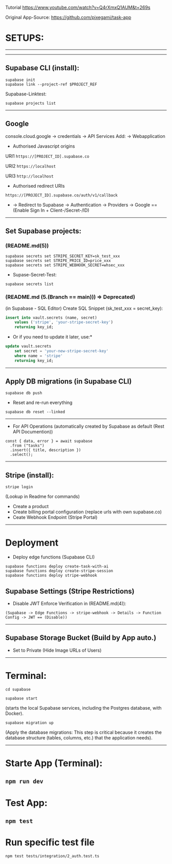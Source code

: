 Tutorial
https://www.youtube.com/watch?v=Q4rXmxQ1AUM&t=269s

Original App-Source:
https://github.com/pixegami/task-app

# SETUPS:
-------------
----------
## Supabase CLI (install):
```
supabase init
supabase link --project-ref $PROJECT_REF
```
Supabase-Linktest:
```
supabase projects list
```
----------
## Google
console.cloud.google -> credentials -> API Services
Add:
-> Webapplication

* Authorised Javascript origins

URI1 ```https://[PROJECT_ID].supabase.co```

URI2 ```https://localhost```

URI3 ```http://localhost```

* Authorised redirect URIs

```https://[PROJECT_ID].supabase.co/auth/v1/callback```
* -> Redirect to Supabase -> Authentication -> Providers -> Google == (Enable Sign In + Client-/Secret-/ID)
----------
## Set Supabase projects:
### (README.md(5))
```
supabase secrets set STRIPE_SECRET_KEY=sk_test_xxx
supabase secrets set STRIPE_PRICE_ID=price_xxx
supabase secrets set STRIPE_WEBHOOK_SECRET=whsec_xxx
```
* Supase-Secret-Test:
```
supabase secrets list
```
### (README.md (5.(Branch == main))) => Deprecated)

(in Supabase - SQL Editor)
Create SQL Snippet (sk_test_xxx = secret_key):
```sql
insert into vault.secrets (name, secret)
    values ('stripe', 'your-stripe-secret-key')
    returning key_id;
```
* Or if you need to update it later, use:*
```sql
update vault.secrets
    set secret = 'your-new-stripe-secret-key'
    where name = 'stripe'
    returning key_id;
```
------
## Apply DB migrations (in Supabase CLI)
```supabase db push```

* Reset and re-run everything
```
supabase db reset --linked
```
------
* For API Operations (automatically created by Supabase as default (Rest API Documention))
```
const { data, error } = await supabase
  .from ("tasks")
  .insert({ title, description })
  .select();
```
-----------
## Stripe (install):
```stripe login```

(Lookup in Readme for commands)
- Create a product
- Create billing portal configuration (replace urls with own supabase.co)
- Ceate Webhook Endpoint  (Stripe Portal)
---------
# Deployment

* Deploy edge functions (Supabase CLI)
```
supabase functions deploy create-task-with-ai
supabase functions deploy create-stripe-session
supabase functions deploy stripe-webhook
```
## Supabase Settings (Stripe Restrictions)
* Disable JWT Enforce Verification in (README.md(4)):
```
(Supabase -> Edge Functions -> stripe-webhook -> Details -> Function Config -> JWT == (Disable))
```
---------
## Supabase Storage Bucket (Build by App auto.)
* Set to Private (Hide Image URLs of Users)
---------
# Terminal:
```
cd supabase

supabase start
```
(starts the local Supabase services, including the Postgres database, with Docker).
```
supabase migration up
```
(Apply the database migrations: This step is critical because it creates the database structure (tables, columns, etc.) that the application needs).

--------
# Starte App (Terminal):
```npm run dev```
---------
# Test App:
```npm test```
--------
# Run specific test file
```npm test tests/integration/2_auth.test.ts```
